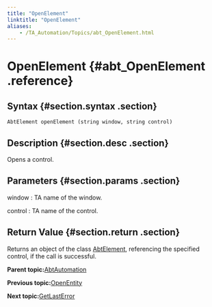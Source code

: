 ```yaml
--- 
title: "OpenElement"
linktitle: "OpenElement"
aliases: 
    - /TA_Automation/Topics/abt_OpenElement.html
---
```

# OpenElement {#abt_OpenElement .reference}

## Syntax {#section.syntax .section}

`AbtElement openElement (string window, string control)`

## Description {#section.desc .section}

Opens a control.

## Parameters {#section.params .section}

window
:   TA name of the window.

control
:   TA name of the control.

## Return Value {#section.return .section}

Returns an object of the class [AbtElement](abt_AbtElement.html), referencing the specified control, if the call is successful.

**Parent topic:**[AbtAutomation](../../TA_Automation/Topics/abt_AbtAutomation.html)

**Previous topic:**[OpenEntity](../../TA_Automation/Topics/abt_OpenEntity.html)

**Next topic:**[GetLastError](../../TA_Automation/Topics/abt_GetLast_Error.html)


